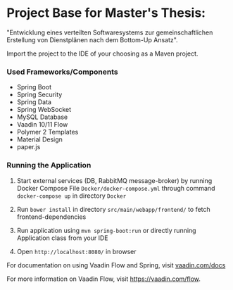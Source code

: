 # Project Base for Master's Thesis: 
"Entwicklung eines verteilten Softwaresystems zur gemeinschaftlichen Erstellung von Dienstplänen nach dem Bottom-Up Ansatz".


Import the project to the IDE of your choosing as a Maven project. 

### Used Frameworks/Components
- Spring Boot
- Spring Security
- Spring Data
- Spring WebSocket
- MySQL Database
- Vaadin 10/11 Flow
- Polymer 2 Templates
- Material Design
- paper.js

### Running the Application

1. Start external services (DB, RabbitMQ message-broker) by running Docker Compose File
 `Docker/docker-compose.yml` through command `docker-compose up` in directory `Docker`

2. Run `bower install` in directory `src/main/webapp/frontend/` to fetch frontend-dependencies

3. Run application using `mvn spring-boot:run` or directly running Application class from your IDE

4. Open `http://localhost:8080/` in browser


For documentation on using Vaadin Flow and Spring, visit [vaadin.com/docs](https://vaadin.com/docs/v10/flow/spring/tutorial-spring-basic.html)

For more information on Vaadin Flow, visit https://vaadin.com/flow.


